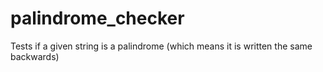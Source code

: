 # palindrome_checker
Tests if a given string is a palindrome (which means it is written the same backwards)
